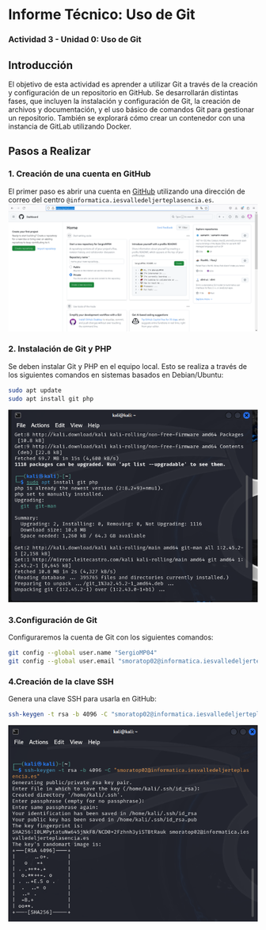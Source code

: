 # Informe Técnico: Uso de Git

### Actividad 3 - Unidad 0: Uso de Git

## Introducción

El objetivo de esta actividad es aprender a utilizar Git a través de la creación y configuración de un repositorio en GitHub. Se desarrollarán distintas fases, que incluyen la instalación y configuración de Git, la creación de archivos y documentación, y el uso básico de comandos Git para gestionar un repositorio. También se explorará cómo crear un contenedor con una instancia de GitLab utilizando Docker.

## Pasos a Realizar

### 1. Creación de una cuenta en GitHub

El primer paso es abrir una cuenta en [GitHub](https://github.com) utilizando una dirección de correo del centro `@informatica.iesvalledeljerteplasencia.es`.
![](imagenes\Creacion_Cuenta.PNG)
### 2. Instalación de Git y PHP

Se deben instalar Git y PHP en el equipo local. Esto se realiza a través de los siguientes comandos en sistemas basados en Debian/Ubuntu:

```bash
sudo apt update
sudo apt install git php
```
![](imagenes\Install_Git_PHP.PNG)
### 3.Configuración de Git
Configuraremos la cuenta de Git con los siguientes comandos:
```bash
git config --global user.name "SergioMP04"
git config --global user.email "smoratop02@informatica.iesvalledeljerteplasencia.es"
```
### 4.Creación de la clave SSH
Genera una clave SSH para usarla en GitHub:
```bash
ssh-keygen -t rsa -b 4096 -C "smoratop02@informatica.iesvalledeljerteplasencia.es"
```
![](imagenes\Generate_Key.PNG)

